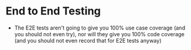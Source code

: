 # End to End Testing

- The E2E tests aren't going to give you 100% use case coverage (and you should not even try), nor will they give you 100% code coverage (and you should not even record that for E2E tests anyway)